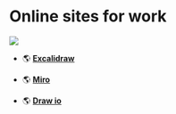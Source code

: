 # Online sites for work
 

![](https://plus.excalidraw.com/_next/image?url=%2Fstatic%2Fimages%2Fhero%2Fmain.svg&w=750&q=75)  



- :earth_americas: [**Excalidraw**](https://excalidraw.com/)

- :earth_americas: [**Miro**](https://miro.com/app/dashboard/)

- :earth_americas: [**Draw io**](https://app.diagrams.net/)



